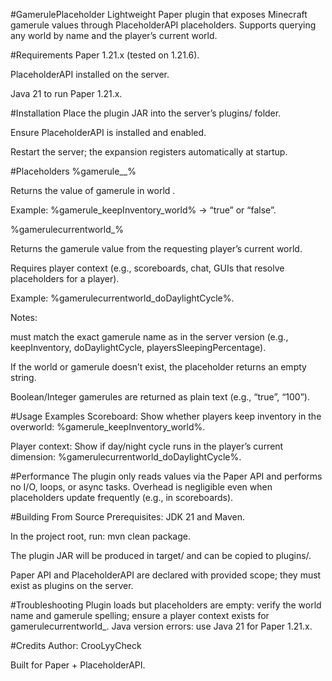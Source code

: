 #GamerulePlaceholder
Lightweight Paper plugin that exposes Minecraft gamerule values through PlaceholderAPI placeholders. Supports querying any world by name and the player’s current world.

#Requirements
Paper 1.21.x (tested on 1.21.6).

PlaceholderAPI installed on the server.

Java 21 to run Paper 1.21.x.

#Installation
Place the plugin JAR into the server’s plugins/ folder.

Ensure PlaceholderAPI is installed and enabled.

Restart the server; the expansion registers automatically at startup.

#Placeholders
%gamerule_<rule>_<world>%

Returns the value of gamerule <rule> in world <world>.

Example: %gamerule_keepInventory_world% → “true” or “false”.

%gamerulecurrentworld_<rule>%

Returns the gamerule value from the requesting player’s current world.

Requires player context (e.g., scoreboards, chat, GUIs that resolve placeholders for a player).

Example: %gamerulecurrentworld_doDaylightCycle%.

Notes:

<rule> must match the exact gamerule name as in the server version (e.g., keepInventory, doDaylightCycle, playersSleepingPercentage).

If the world or gamerule doesn’t exist, the placeholder returns an empty string.

Boolean/Integer gamerules are returned as plain text (e.g., “true”, “100”).

#Usage Examples
Scoreboard: Show whether players keep inventory in the overworld: %gamerule_keepInventory_world%.

Player context: Show if day/night cycle runs in the player’s current dimension: %gamerulecurrentworld_doDaylightCycle%.

#Performance
The plugin only reads values via the Paper API and performs no I/O, loops, or async tasks. Overhead is negligible even when placeholders update frequently (e.g., in scoreboards).

#Building From Source
Prerequisites: JDK 21 and Maven.

In the project root, run: mvn clean package.

The plugin JAR will be produced in target/ and can be copied to plugins/.

Paper API and PlaceholderAPI are declared with provided scope; they must exist as plugins on the server.

#Troubleshooting
Plugin loads but placeholders are empty: verify the world name and gamerule spelling; ensure a player context exists for gamerulecurrentworld_.
Java version errors: use Java 21 for Paper 1.21.x.

#Credits
Author: CrooLyyCheck

Built for Paper + PlaceholderAPI.
